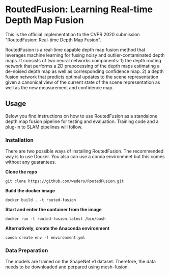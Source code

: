 # RoutedFusion: Learning Real-time Depth Map Fusion

This is the official implementation to the CVPR 2020 submission "RoutedFusion: Real-time Depth Map Fusion". 

RoutedFusion is a real-time capable depth map fusion method that leverages machine learning for fusing noisy and outlier-contaminated depth maps. It consists of two neural networks components: 1) the depth routing network that performs a 2D prepocessing of the depth maps estimating a de-noised depth map as well as corresponding confidence map. 2) a depth fusion network that predicts optimal updates to the scene representation given a canonical view of the current state of the scene representation as well as the new measurement and confidence map.

## Usage

Below you find instructions on how to use RoutedFusion as a standalone depth map fusion pipeline for testing and evaluation. Training code and a plug-in to SLAM pipelines will follow.

### Installation

There are two possible ways of installing RoutedFusion. The recommended way is to use Docker. You also can use a conda environmnet but this comes without any guarantees.

**Clone the repo**

<pre><code>git clone https://github.com/weders/RoutedFusion.git
</code></pre>

**Build the docker image**
<pre><code>docker build . -t routed-fusion
</code></pre>

**Start and enter the container from the image**
<pre><code>docker run -t routed-fusion:latest /bin/bash
</code></pre>

**Alternatively, create the Anaconda environment**
<pre><code>conda create env -f environment.yml
</code></pre>

### Data Preparation
The models are trained on the ShapeNet v1 dataset. Therefore, the data needs to be downloaded and perpared using mesh-fusion.
